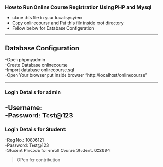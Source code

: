 ### How to Run Online Course Registration Using PHP and Mysql

- clone this file in your local sysytem </br>
- Copy onlinecourse and Put this file inside root directory </br>
- Follow below for  Database Configuration </br>
---

## Database Configuration
-Open phpmyadmin <br>
-Create Database onlinecourse </br>
-Import database onlinecourse.sql </br>
-Open Your browser put inside browser “http://localhost/onlinecourse” </br>

---
### Login Details for admin 
-Username:  </br>
-Password: Test@123 </br>
---

### Login Details for Student: 
-Reg No.: 10806121 </br>
-Password: Test@123  </br>
-Student Pincode for enroll Course Student: 822894 </br>

> OPen for contribution
